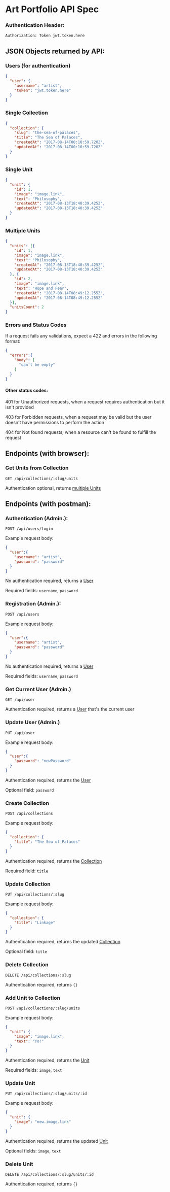 # Art Portfolio API Spec

### Authentication Header:

`Authorization: Token jwt.token.here`


## JSON Objects returned by API:

### Users (for authentication)

```JSON
{
  "user": {
    "username": "artist",
    "token": "jwt.token.here"
  }
}
```

### Single Collection

```JSON
{
  "collection": {
    "slug": "the-sea-of-palaces",
    "title": "The Sea of Palaces",
    "createdAt": "2017-08-14T00:10:59.720Z",
    "updatedAt": "2017-08-14T00:10:59.720Z"
  }
}
```

### Single Unit

```JSON
{
  "unit": {
    "id": 1,
    "image": "image.link",
    "text": "Philosophy",
    "createdAt": "2017-08-13T18:40:39.425Z",
    "updatedAt": "2017-08-13T18:40:39.425Z"
  }
}
```

### Multiple Units

```JSON
{
  "units": [{
    "id": 1,
    "image": "image.link",
    "text": "Philosophy",
    "createdAt": "2017-08-13T18:40:39.425Z",
    "updatedAt": "2017-08-13T18:40:39.425Z"
  }, {
    "id": 2,
    "image": "image.link",
    "text": "Hope and Fear",
    "createdAt": "2017-08-14T08:49:12.255Z",
    "updatedAt": "2017-08-14T08:49:12.255Z"
  }],
  "unitsCount": 2
}
```

### Errors and Status Codes

If a request fails any validations, expect a 422 and errors in the following format:

```JSON
{
  "errors":{
    "body": [
      "can't be empty"
    ]
  }
}
```

#### Other status codes:

401 for Unauthorized requests, when a request requires authentication but it isn't provided

403 for Forbidden requests, when a request may be valid but the user doesn't have permissions to perform the action

404 for Not found requests, when a resource can't be found to fulfill the request


## Endpoints (with browser):

### Get Units from Collection

`GET /api/collections/:slug/units`

Authentication optional, returns [multiple Units](#multiple-units)


## Endpoints (with postman):

### Authentication (Admin.):

`POST /api/users/login`

Example request body:
```JSON
{
  "user":{
    "username": "artist",
    "password": "password"
  }
}
```

No authentication required, returns a [User](#users-for-authentication)

Required fields: `username`, `password`

### Registration (Admin.):

`POST /api/users`

Example request body:
```JSON
{
  "user":{
    "username": "artist",
    "password": "password"
  }
}
```

No authentication required, returns a [User](#users-for-authentication)

Required fields: `username`, `password`

### Get Current User (Admin.)

`GET /api/user`

Authentication required, returns a [User](#users-for-authentication) that's the current user

### Update User (Admin.)

`PUT /api/user`

Example request body:
```JSON
{
  "user":{
    "password": "newPassword"
  }
}
```

Authentication required, returns the [User](#users-for-authentication)

Optional field: `password`

### Create Collection

`POST /api/collections`

Example request body:

```JSON
{
  "collection": {
    "title": "The Sea of Palaces"
  }
}
```

Authentication required, returns the [Collection](#single-collection)

Required field: `title`

### Update Collection

`PUT /api/collections/:slug`

Example request body:

```JSON
{
  "collection": {
    "title": "Linkage"
  }
}
```

Authentication required, returns the updated [Collection](#single-collection)

Optional field: `title`

### Delete Collection

`DELETE /api/collections/:slug`

Authentication required, returns `{}`

### Add Unit to Collection

`POST /api/collections/:slug/units`

Example request body:

```JSON
{
  "unit": {
    "image": "image.link",
    "text": "Yo!"
  }
}
```

Authentication required, returns the [Unit](#single-unit)

Required fields: `image`, `text`

### Update Unit

`PUT /api/collections/:slug/units/:id`

Example request body:

```JSON
{
  "unit": {
    "image": "new.image.link"
  }
}
```

Authentication required, returns the updated [Unit](#single-unit)

Optional fields: `image`, `text`

### Delete Unit

`DELETE /api/collections/:slug/units/:id`

Authentication required, returns `{}`
